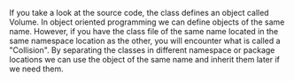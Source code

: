 ﻿If you take a look at the source code, the class defines an object called Volume. 
 In object oriented programming we can define objects of the same name. However, if 
 you have the class file of the same name located in the same namespace location as the other, you 
 will encounter what is called a "Collision".  By separating the classes in different 
 namespace or package locations we can use the object of the same name and 
 inherit them later if we need them.
